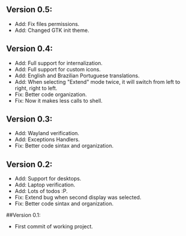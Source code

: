 ## Version 0.5:
  - Add: Fix files permissions. 
  - Add: Changed GTK init theme.

## Version 0.4:
  - Add: Full support for internalization. 
  - Add: Full support for custom icons.
  - Add: English and Brazilian Portuguese translations. 
  - Add: When selecting "Extend" mode twice, it will switch from left to right, right to left.
  - Fix: Better code organization. 
  - Fix: Now it makes less calls to shell.

## Version 0.3:
  - Add: Wayland verification.
  - Add: Exceptions Handlers.
  - Fix: Better code sintax and organization.

## Version 0.2:
  - Add: Support for desktops.
  - Add: Laptop verification.
  - Add: Lots of todos :P.
  - Fix: Extend bug when second display was selected.
  - Fix: Better code sintax and organization.

##Version 0.1:
  - First commit of working project.
